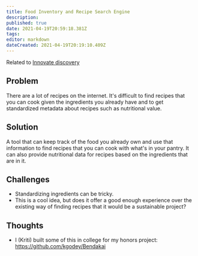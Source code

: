 ```yaml
---
title: Food Inventory and Recipe Search Engine
description: 
published: true
date: 2021-04-19T20:59:18.381Z
tags: 
editor: markdown
dateCreated: 2021-04-19T20:19:10.409Z
---
```


Related to [Innovate discovery](innovate-discovery)

## Problem
There are a lot of recipes on the internet. It's difficult to find recipes that you can cook given the ingredients you already have and to get standardized metadata about recipes such as nutritional value.

## Solution
A tool that can keep track of the food you already own and use that information to find recipes that you can cook with what's in your pantry. It can also provide nutritional data for recipes based on the ingredients that are in it.

## Challenges
- Standardizing ingredients can be tricky.
- This is a cool idea, but does it offer a good enough experience over the existing way of finding recipes that it would be a sustainable project?

## Thoughts
- I (Kriti) built some of this in college for my honors project: https://github.com/kgodey/Bendakai
